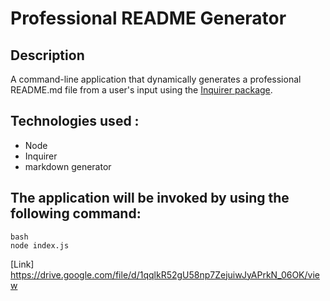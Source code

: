#  Professional README Generator

## Description 
A command-line application that dynamically generates a professional README.md file from a user's input using the [Inquirer package](https://www.npmjs.com/package/inquirer). 


## Technologies used :

* Node
* Inquirer
* markdown generator 

## The application will be invoked by using the following command:

```
bash
node index.js
```


[Link] https://drive.google.com/file/d/1qqlkR52gU58np7ZejuiwJyAPrkN_06OK/view





